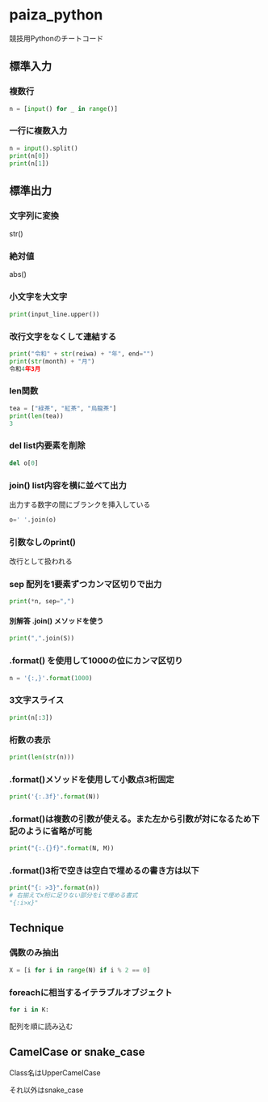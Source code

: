 # paiza_python
競技用Pythonのチートコード

## 標準入力
### 複数行
```python
n = [input() for _ in range()]
```

### 一行に複数入力
```python
n = input().split()
print(n[0])
print(n[1])
```

## 標準出力
### 文字列に変換
str() 

### 絶対値
abs()

### 小文字を大文字
```python
print(input_line.upper())
```

### 改行文字をなくして連結する
```python
print("令和" + str(reiwa) + "年", end="")
print(str(month) + "月")
令和4年3月
```

### len関数
```python
tea = ["緑茶", "紅茶", "烏龍茶"]
print(len(tea))
3
```

### del list内要素を削除
```python
del o[0]
```

### join() list内容を横に並べて出力
出力する数字の間にブランクを挿入している
```python
o=' '.join(o)
```

### 引数なしのprint()
改行として扱われる

### sep 配列を1要素ずつカンマ区切りで出力
```python
print(*n, sep=",")
```

#### 別解答 .join() メソッドを使う
```python
print(",".join(S))
```

### .format() を使用して1000の位にカンマ区切り
```python
n = '{:,}'.format(1000)
```

### 3文字スライス
```python
print(n[:3])
```

### 桁数の表示
```python
print(len(str(n)))
```
### .format()メソッドを使用して小数点3桁固定
```Python
print('{:.3f}'.format(N))
```

### .format()は複数の引数が使える。また左から引数が対になるため下記のように省略が可能
```python
print("{:.{}f}".format(N, M))
```
### .format()3桁で空きは空白で埋めるの書き方は以下
```python
print("{: >3}".format(n))
# 右揃えでx桁に足りない部分をiで埋める書式
"{:i>x}"
```
## Technique

### 偶数のみ抽出
```python
X = [i for i in range(N) if i % 2 == 0]
```

### foreachに相当するイテラブルオブジェクト
```python
for i in K:
```
配列を順に読み込む

## CamelCase or snake_case
Class名はUpperCamelCase

それ以外はsnake_case